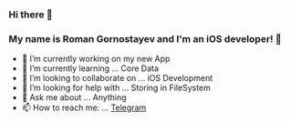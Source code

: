 ### Hi there 👋

### My name is Roman Gornostayev and I'm an iOS developer! 👋


- 🔭 I’m currently working on my new App
- 🌱 I’m currently learning ... Core Data
- 👯 I’m looking to collaborate on ... iOS Development
- 🤔 I’m looking for help with ... Storing in FileSystem
- 💬 Ask me about ... Anything
- 📫 How to reach me: ... [Telegram](https://t.me/romagornostay)


